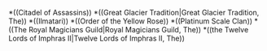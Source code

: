 *((Citadel of Assassins))
*((Great Glacier Tradition|Great Glacier Tradition, The))
*((Ilmatari))
*((Order of the Yellow Rose))
*((Platinum Scale Clan))
*((The Royal Magicians Guild|Royal Magicians Guild, The))
*((the Twelve Lords of Imphras II|Twelve Lords of Imphras II, The))

